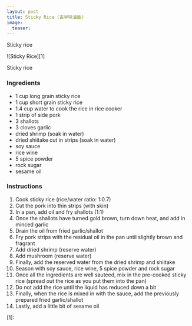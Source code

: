 ```yaml
---
layout: post
title: Sticky Rice (古早味油飯)
image:
  teaser: 
---
```


Sticky rice

![Sticky Rice][1]

Sticky rice

### Ingredients
- 1 cup long grain sticky rice
- 1 cup short grain sticky rice
- 1.4 cup water to cook the rice in rice cooker
- 1 strip of side pork
- 3 shallots
- 3 cloves garlic
- dried shrimp (soak in water)
- dried shiitake cut in strips (soak in water)
- soy sauce
- rice wine
- 5 spice powder
- rock sugar
- sesame oil

### Instructions
1. Cook sticky rice (rice/water ratio: 1:0.7)
1. Cut the pork into thin strips (with skin)
1. In a pan, add oil and fry shallots (1:1)
1. Once the shallots have turned gold brown, turn down heat, and add in minced garlic
1. Drain the oil from fried garlic/shallot
1. Fry pork strips with the residual oil in the pan until slightly brown and fragrant
1. Add dried shrimp (reserve water)
1. Add mushroom (reserve water)
1. Finally, add the reserved water from the dried shrimp and shiitake
1. Season with soy sauce, rice wine, 5 spice powder and rock sugar
1. Once all the ingredients are well sauteed, mix in the pre-cooked sticky rice (spread out the rice as you put them into the pan)
1. Do not add the rice until the liquid has reduced down a bit
1. Finally, when the rice is mixed in with the sauce, add the previously prepared fried garlic/shallot
1. Lastly, add a little bit of sesame oil

[1]: 
